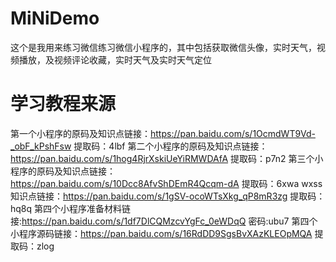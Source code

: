 # MiNiDemo
这个是我用来练习微信练习微信小程序的，其中包括获取微信头像，实时天气，视频播放，及视频评论收藏，实时天气及实时天气定位

# 学习教程来源

第一个小程序的原码及知识点链接：https://pan.baidu.com/s/1OcmdWT9Vd-_obF_kPshFsw 提取码：4lbf 
第二个小程序的原码及知识点链接：https://pan.baidu.com/s/1hog4RjrXskiUeYiRMWDAfA 提取码：p7n2 
第三个小程序的原码及知识点链接：https://pan.baidu.com/s/10Dcc8AfvShDEmR4Qcqm-dA 提取码：6xwa 
wxss知识点链接：https://pan.baidu.com/s/1gSV-ocoWTsXkg_qP8mR3zg 提取码：hq8q
第四个小程序准备材料链接:https://pan.baidu.com/s/1df7DlCQMzcvYgFc_0eWDqQ 密码:ubu7
第四个小程序源码链接：https://pan.baidu.com/s/16RdDD9SgsBvXAzKLEOpMQA 提取码：zlog